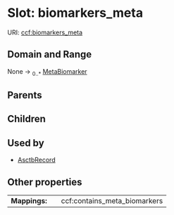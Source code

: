 
# Slot: biomarkers_meta




URI: [ccf:biomarkers_meta](http://purl.org/ccf/biomarkers_meta)


## Domain and Range

None &#8594;  <sub>0..\*</sub> [MetaBiomarker](MetaBiomarker.md)

## Parents


## Children


## Used by

 * [AsctbRecord](AsctbRecord.md)

## Other properties

|  |  |  |
| --- | --- | --- |
| **Mappings:** | | ccf:contains_meta_biomarkers |


